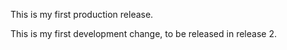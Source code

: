 This is my first production release.

This is my first development change, to be released in release 2.
